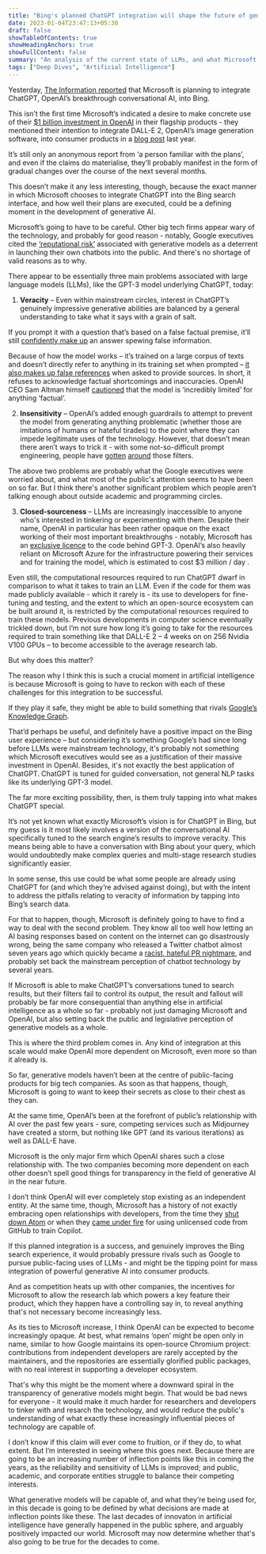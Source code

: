 ```yaml
---
title: "Bing's planned ChatGPT integration will shape the future of generative A.I."
date: 2023-01-04T23:47:13+05:30
draft: false
showTableOfContents: true
showHeadingAnchors: true
showFullContent: false
summary: "An analysis of the current state of LLMs, and what Microsoft's plans with OpenAI's ChatGPT technology might mean for the technology's future."
tags: ["Deep Dives", "Artificial Intelligence"]
---
```


Yesterday, [The Information reported](https://www.theinformation.com/articles/microsoft-and-openai-working-on-chatgpt-powered-bing-in-challenge-to-google) that Microsoft is planning to integrate ChatGPT, OpenAI’s breakthrough conversational AI, into Bing.

This isn’t the first time Microsoft’s indicated a desire to make concrete use of their [$1 billion investment in OpenAI](https://openai.com/blog/microsoft/) in their flagship products - they mentioned their intention to integrate DALL-E 2, OpenAI’s image generation software, into consumer products in a [blog post](https://news.microsoft.com/source/features/innovation/from-hot-wheels-to-handling-content-how-brands-are-using-microsoft-ai-to-be-more-productive-and-imaginative/) last year.

It’s still only an anonymous report from ‘a person familiar with the plans’, and even if the claims do materialise, they’ll probably manifest in the form of gradual changes over the course of the next several months.

This doesn’t make it any less interesting, though, because the exact manner in which Microsoft chooses to integrate ChatGPT into the Bing search interface, and how well their plans are executed, could be a defining moment in the development of generative AI.

Microsoft’s going to have to be careful. Other big tech firms appear wary of the technology, and probably for good reason - notably, Google executives cited the [‘reputational risk’](https://www.theverge.com/2022/12/14/23508756/google-vs-chatgpt-ai-replace-search-reputational-risk) associated with generative models as a deterrent in launching their own chatbots into the public. And there's no shortage of valid reasons as to why.

There appear to be essentially three main problems associated with large language models (LLMs), like the GPT-3 model underlying ChatGPT, today:

1. **Veracity** – Even within mainstream circles, interest in ChatGPT’s genuinely impressive generative abilities are balanced by a general understanding to take what it says with a grain of salt.

If you prompt it with a question that’s based on a false factual premise, it’ll still [confidently make up](https://mashable.com/article/chatgpt-amazing-wrong) an answer spewing false information.

Because of how the model works – it’s trained on a large corpus of texts and doesn’t directly refer to anything in its training set when prompted – [it also makes up false references](https://news.ycombinator.com/item?id=33841672) when asked to provide sources. In short, it refuses to acknowledge factual shortcomings and inaccuracies. OpenAI CEO Sam Altman himself [cautioned](https://twitter.com/sama/status/1601731295792414720) that the model is ‘incredibly limited’ for anything ‘factual’.

2. **Insensitivity** – OpenAI’s added enough guardrails to attempt to prevent the model from generating anything problematic (whether those are imitations of humans or hateful tirades) to the point where they can impede legitimate uses of the technology. However, that doesn’t mean there aren’t ways to trick it - with some not-so-difficult prompt engineering, people have [gotten](https://twitter.com/zswitten/status/1598380220943593472) [around](https://www.newstatesman.com/quickfire/2022/12/chatgpt-shows-ai-racism-problem) those filters.

The above two problems are probably what the Google executives were worried about, and what most of the public's attention seems to have been on so far. But I think there's another significant problem which people aren't talking enough about outside academic and programming circles.

3. **Closed-sourceness** – LLMs are increasingly inaccessible to anyone who's interested in tinkering or experimenting with them. Despite their name, OpenAI in particular has been rather opaque on the exact working of their most important breakthroughs - notably, Microsoft has an [exclusive licence](https://blogs.microsoft.com/blog/2020/09/22/microsoft-teams-up-with-openai-to-exclusively-license-gpt-3-language-model/) to the code behind GPT-3. OpenAI’s also heavily reliant on Microsoft Azure for the infrastructure powering their services and for training the model, which is estimated to cost $3 million / day .

Even still, the computational resources required to run ChatGPT dwarf in comparison to what it takes to train an LLM. Even if the code for them was made publicly available - which it rarely is - its use to developers for fine-tuning and testing, and the extent to which an open-source ecosystem can be built around it, is restricted by the computational resources required to train these models. Previous developments in computer science eventually trickled down, but I’m not sure how long it’s going to take for the resources required to train something like that DALL-E 2 – 4 weeks on on 256 Nvidia V100 GPUs – to become accessible to the average research lab.

But why does this matter?

The reason why I think this is such a crucial moment in artificial intelligence is because Microsoft is going to have to reckon with each of these challenges for this integration to be successful.

If they play it safe, they might be able to build something that rivals [Google’s Knowledge Graph](https://support.google.com/knowledgepanel/answer/9787176?hl=en).

That’d perhaps be useful, and definitely have a positive impact on the Bing user experience – but considering it’s something Google’s had since long before LLMs were mainstream technology, it's probably not something which Microsoft executives would see as a justification of their massive investment in OpenAI. Besides, it's not exactly the best application of ChatGPT. ChatGPT is tuned for guided conversation, not general NLP tasks like its underlying GPT-3 model.

The far more exciting possibility, then, is them truly tapping into what makes ChatGPT special.

It’s not yet known what exactly Microsoft’s vision is for ChatGPT in Bing, but my guess is it most likely involves a version of the conversational AI specifically tuned to the search engine’s results to improve veracity. This means being able to have a conversation with Bing about your query, which would undoubtedly make complex queries and multi-stage research studies significantly easier.

In some sense, this use could be what some people are already using ChatGPT for (and which they’re advised against doing), but with the intent to address the pitfalls relating to veracity of information by tapping into Bing’s search data.

For that to happen, though, Microsoft is definitely going to have to find a way to deal with the second problem. They know all too well how letting an AI basing responses based on content on the internet can go disastrously wrong, being the same company who released a Twitter chatbot almost seven years ago which quickly became a [racist, hateful PR nightmare](https://www.theverge.com/2016/3/24/11297050/tay-microsoft-chatbot-racist), and probably set back the mainstream perception of chatbot technology by several years.

If Microsoft is able to make ChatGPT’s conversations tuned to search results, but their filters fail to control its output, the result and fallout will probably be far more consequential than anything else in artificial intelligence as a whole so far - probably not just damaging Microsoft and OpenAI, but also setting back the public and legislative perception of generative models as a whole.

This is where the third problem comes in. Any kind of integration at this scale would make OpenAI more dependent on Microsoft, even more so than it already is.

So far, generative models haven’t been at the centre of public-facing products for big tech companies. As soon as that happens, though, Microsoft is going to want to keep their secrets as close to their chest as they can.

At the same time, OpenAI’s been at the forefront of public’s relationship with AI over the past few years - sure, competing services such as Midjourney have created a storm, but nothing like GPT (and its various iterations) as well as DALL-E have.

Microsoft is the only major firm which OpenAI shares such a close relationship with. The two companies becoming more dependent on each other doesn’t spell good things for transparency in the field of generative AI in the near future.

I don’t think OpenAI will ever completely stop existing as an independent entity. At the same time, though, Microsoft has a history of not exactly embracing open relationships with developers, from the time they [shut down Atom](https://github.blog/2022-06-08-sunsetting-atom/) or when they [came under fire](https://www.theverge.com/2022/11/8/23446821/microsoft-openai-github-copilot-class-action-lawsuit-ai-copyright-violation-training-data) for using unlicensed code from GitHub to train Copilot.

If this planned integration is a success, and genuinely improves the Bing search experience, it would probably pressure rivals such as Google to pursue public-facing uses of LLMs - and might be the tipping point for mass integration of powerful generative AI into consumer products.

 And as competition heats up with other companies, the incentives for Microsoft to allow the research lab which powers a key feature their product, which they happen have a controlling say in, to reveal anything that's not necessary become increasingly less.

As its ties to Microsoft increase, I think OpenAI can be expected to become increasingly opaque. At best, what remains ‘open’ might be open only in name, similar to how Google maintains its open-source Chromium project: contributions from independent developers are rarely accepted by the maintainers, and the repositories are essentially glorified public packages, with no real interest in supporting a developer ecosystem.

That's why this might be the moment where a downward spiral in the transparency of generative models might begin. That would be bad news for everyone - it would make it much harder for researchers and developers to tinker with and resarch the technology, and would reduce the public's understanding of what exactly these increasingly influential pieces of technology are capable of.

I don’t know if this claim will ever come to fruition, or if they do, to what extent. But I’m interested in seeing where this goes next. Because there are going to be an increasing number of inflection points like this in coming the years, as the reliability and sensitivity of LLMs is improved; and public, academic, and corporate entities struggle to balance their competing interests.

What generative models will be capable of, and what they’re being used for, in this decade is going to be defined by what decisions are made at inflection points like these. The last decades of innovaton in artificial intelligence have generally happened in the public sphere, and arguably positively impacted our world. Microsoft may now determine whether that's also going to be true for the decades to come.
